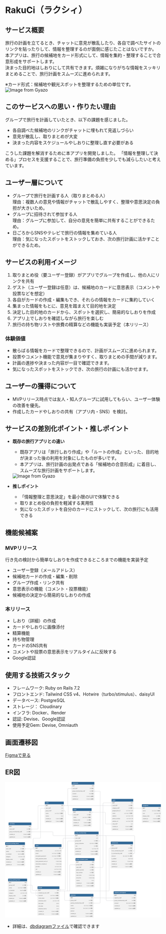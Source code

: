 # RakuCi（ラクシィ）

## サービス概要

旅行の計画を立てるとき、チャットに意見が散乱したり、各自で調べたサイトのリンクを貼ったりして、情報を整理するのが面倒に感じたことはないですか。<br>
本アプリは、旅行の候補地をカード形式にして、情報を集約・整理することで合意形成をサポートします。<br>
決まった目的地はしおりにして共有できます。煩雑になりがちな情報をスッキリまとめることで、旅行計画をスムーズに進められます。

※カード形式：候補地や観光スポットを整理するための単位です。<br>
<img src="https://gyazo.com/2f127866e1d6de9dacd4d7749509b455.png" alt="Image from Gyazo" width="600">

## このサービスへの思い・作りたい理由

グループで旅行を計画していたとき、以下の課題を感じました。
* 各自調べた候補地のリンクがチャットに埋もれて見返しづらい
* 意見が散乱し、取りまとめが大変
* 決まった内容をスケジュールやしおりに整理し直す必要がある<br>

こうした課題を解消するために本アプリを開発しました。
「情報を整理して決める」プロセスを支援することで、旅行準備の負担を少しでも減らしたいと考えています。

## ユーザー層について

* グループで旅行を計画する人（取りまとめる人）<br>
  理由：複数人の意見や情報がチャットで散乱しやすく、整理や意思決定の負担が大きいため。
* グループに招待されて参加する人<br>
  理由：グループに参加して、自分の意見を簡単に共有することができるため。
* 日ごろからSNSやテレビで旅行の情報を集めている人<br>
  理由：気になったスポットをストックしておき、次の旅行計画に活かすことができるため。

## サービスの利用イメージ

1. 取りまとめ役（要ユーザー登録）がアプリでグループを作成し、他の人にリンクを共有
2. ゲスト（ユーザー登録は任意）は、候補地のカードに意思表示（コメントや投票などを想定）
3. 各自がカードの作成・編集もでき、それらの情報をカードに集約していく
4. 集まった情報をもとに、意見を踏まえて目的地を決定
5. 決定した目的地のカードから、スポットを選択し、簡易的なしおりを作成
6. アプリ上でしおりを確認しながら旅行を楽しむ
7. 旅行の持ち物リストや旅費の精算などの機能も実装予定（本リリース）

### 体験価値

* 散らばる情報をカードで整理できるので、計画がスムーズに進められます。
* 投票やコメント機能で意見が集まりやすく、取りまとめの手間が減ります。
* 計画の進捗や決まった内容が一目で確認できます。
* 気になったスポットをストックでき、次の旅行の計画にも活かせます。

## ユーザーの獲得について

* MVPリリース時点では友人・知人グループに試用してもらい、ユーザー体験の改善を優先。
* 作成したカードやしおりの共有（アプリ内・SNS）を検討。

## サービスの差別化ポイント・推しポイント

* **既存の旅行アプリとの違い**

  * 既存アプリは「旅行しおり作成」や「ルートの作成」といった、目的地が決まった後の利用を対象にしたものが多いです。
  * 本アプリは、旅行計画の出発点である「候補地の合意形成」に着目し、スムーズな旅行計画をサポートします。<br>
  <img src="https://gyazo.com/39d29f6409f6f012cd353bf6ce7e3ace.png" alt="Image from Gyazo" width="600">

* **推しポイント**

  * 「情報整理と意思決定」を最小限のUIで体験できる
  * 取りまとめ役の負担を軽減する実用性
  * 気になったスポットを自分のカードにストックして、次の旅行にも活用できる

## 機能候補案

### MVPリリース

行き先の検討から簡単なしおりを作成できるところまでの機能を実装予定
* ユーザー登録（メールアドレス）
* 候補地カードの作成・編集・削除
* グループ作成・リンク共有
* 意思表示の機能（コメント・投票機能）
* 候補地の決定から簡易的なしおりの作成

### 本リリース

* しおり（詳細）の作成
* カードやしおりに画像添付
* 精算機能
* 持ち物管理
* カードのSNS共有
* コメントや投票の意思表示をリアルタイムに反映する
* Google認証

## 使用する技術スタック

* フレームワーク: Ruby on Rails 7.2
* フロントエンド: Tailwind CSS v4、Hotwire（turbo/stimulus）、daisyUI
* データベース: PostgreSQL
* ストレージ： Cloudinary
* インフラ: Docker、Render
* 認証: Devise、Google認証
* 使用予定Gem: Devise, Omniauth

## 画面遷移図

[Figmaで見る](https://www.figma.com/design/YhWvCaj8tBoJYKhm43fk2L/%E7%84%A1%E9%A1%8C?node-id=1-76&t=HSSDe57bOePoMQmq-1)


## ER図
![ER図](db_rakuci.svg)
- 詳細は、[dbdiagramファイル](dbdiagram)で確認できます
